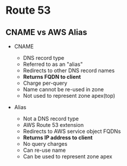 # Route 53

## CNAME vs AWS Alias

* CNAME
  * DNS record type
  * Referred to as an "alias"
  * Redirects to other DNS record names
  * **Returns FQDN to client**
  * Charge per-query
  * Name cannot be re-used in zone
  * Not used to represent zone apex(top)
  
* Alias
  * Not a DNS record type
  * AWS Route 53 extension
  * Redirects to AWS service object FQDNs
  * **Returns IP address to client**
  * No query charges
  * Can re-use name
  * Can be used to represent zone apex